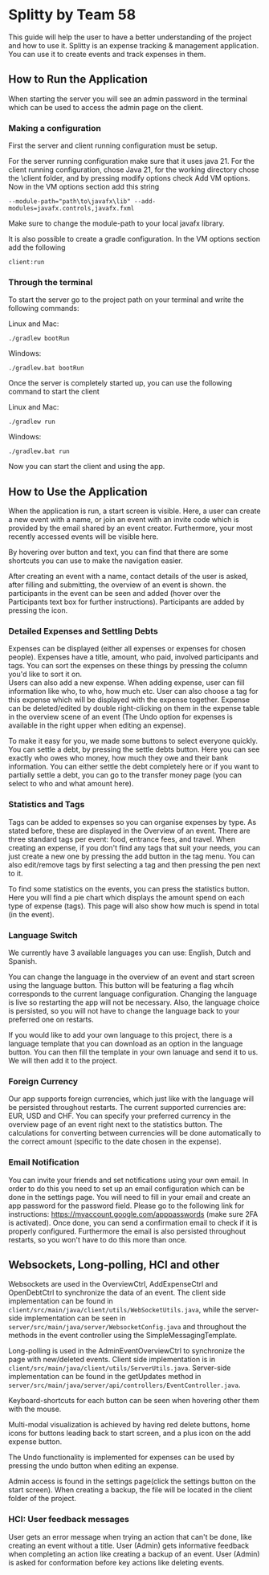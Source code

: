 # Splitty by Team 58

This guide will help the user to have a better understanding of the project and how to use it.
Splitty is an expense tracking & management application. You can use it to create events and track expenses in them.

## How to Run the Application

When starting the server you will see an admin password in the terminal which can be used to access the admin page on the client.

### Making a configuration
First the server and client running configuration must be setup.

For the server running configuration make sure that it uses java 21.
For the client running configuration, chose Java 21, for the working directory chose the \client folder, and by pressing modify options check Add VM options.
Now in the VM options section add this string

    --module-path="path\to\javafx\lib" --add-modules=javafx.controls,javafx.fxml

Make sure to change the module-path to your local javafx library.


It is also possible to create a gradle configuration. In the VM options section add the following

    client:run


### Through the terminal

To start the server go to the project path on your terminal and write the following commands:

Linux and Mac:

    ./gradlew bootRun

Windows:

    ./gradlew.bat bootRun

Once the server is completely started up, you can use the following command to start the client

Linux and Mac:

    ./gradlew run

Windows:

    ./gradlew.bat run


Now you can start the client and using the app.

## How to Use the Application

When the application is run, a start screen is visible. Here, a user can create a new event with a name, or join an event with an invite code which is provided by the email shared by an event creator. Furthermore, your most recently accessed events will be visible here.

By hovering over button and text, you can find that there are some shortcuts you can use to make the navigation easier.

After creating an event with a name, contact details of the user is asked, after filling and submitting, the overview of an event is shown. the participants in the event can be seen and added (hover over the Participants text box for further instructions). Participants are added by pressing the icon.

### Detailed Expenses and Settling Debts

Expenses can be displayed (either all expenses or expenses for chosen people). Expenses have a title, amount, who paid, involved participants and tags. You can sort the expenses on these things by pressing the column you'd like to sort it on.  
Users can also add a new expense. When adding expense, user can fill information like who, to who, how much etc. User can also choose a tag for this expense which will be displayed with the expense together.
Expense can be deleted/edited by double right-clicking on them in the expense table in the overview scene of an event (The Undo option for expenses is available in the right upper when editing an expense).

To make it easy for you, we made some buttons to select everyone quickly. You can settle a debt, by pressing the settle debts button. Here you can see exactly who owes who money, how much they owe and their bank information. You can either settle the debt completely here or if you want to partially settle a debt, you can go to the transfer money page (you can select to who and what amount here).


### Statistics and Tags

Tags can be added to expenses so you can organise expenses by type. As stated before, these are displayed in the Overview of an event. There are three standard tags per event: food, entrance fees, and travel. When creating an expense, if you don't find any tags that suit your needs, you can just create a new one by pressing the add button in the tag menu. You can also edit/remove tags by first selecting a tag and then pressing the pen next to it.

To find some statistics on the events, you can press the statistics button. Here you will find a pie chart which displays the amount spend on each type of expense (tags). This page will also show how much is spend in total (in the event).

### Language Switch

We currently have 3 available languages you can use: English, Dutch and Spanish.

You can change the language in the overview of an event and start screen using the language button. This button will be featuring a flag whcih corresponds to the current language configuration. Changing the language is live so restarting the app will not be necessary. Also, the language choice is persisted, so you will not have to change the language back to your preferred one on restarts.

If you would like to add your own language to this project, there is a language template that you can download as an option in the language button. You can then fill the template in your own lanuage and send it to us. We will then add it to the project.

### Foreign Currency

Our app supports foreign currencies, which just like with the language will be persisted throughout restarts. The current supported currencies are: EUR, USD and CHF. You can specify your preferred currency in the overview page of an event right next to the statistics button.
The calculations for converting between currencies will be done automatically to the correct amount (specific to the date chosen in the expense).


### Email Notification

You can invite your friends and set notifications using your own email. In order to do this you need to set up an email configuration which can be done in the settings page. You will need to fill in your email and create an app password for the password field. Please go to the following link for instructions:
https://myaccount.google.com/apppasswords (make sure 2FA is activated).
Once done, you can send a confirmation email to check if it is properly configured. Furthermore the email is also persisted throughout restarts, so you won't have to do this more than once.

## Websockets, Long-polling, HCI and other

Websockets are used in the OverviewCtrl, AddExpenseCtrl and OpenDebtCtrl to synchronize the data of an event.
The client side implementation can be found in `client/src/main/java/client/utils/WebSocketUtils.java`, while the server-side implementation can be seen in
`server/src/main/java/server/WebsocketConfig.java` and throughout the methods in the event controller using the SimpleMessagingTemplate.

Long-polling is used in the AdminEventOverviewCtrl to synchronize the page with new/deleted events. Client side implementation is in `client/src/main/java/client/utils/ServerUtils.java`.
Server-side implementation can be found in the getUpdates method in `server/src/main/java/server/api/controllers/EventController.java`.

Keyboard-shortcuts for each button can be seen when hovering other them with the mouse.

Multi-modal visualization is achieved by having red delete buttons, home icons for buttons leading back to start screen, and a plus icon on the add expense button.

The Undo functionality is implemented for expenses can be used by pressing the undo button when editing an expense.

Admin access is found in the settings page(click the settings button on the start screen). When creating a backup, the file will be located in the client folder of the project. 

### HCI: User feedback messages
User gets an error message when trying an action that can't be done, like creating an event without a title.
User (Admin) gets informative feedback when completing an action like creating a backup of an event.
User (Admin) is asked for conformation before key actions like deleting events.

